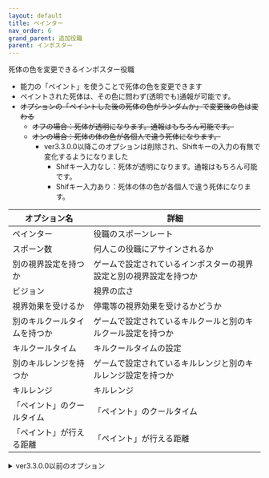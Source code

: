 ```yaml
---
layout: default
title: ペインター
nav_order: 6
grand_parent: 追加役職
parent: インポスター
---
```


死体の色を変更できるインポスター役職
* 能力の「ペイント」を使うことで死体の色を変更できます
* ペイントされた死体は、その色に問わず(透明でも)通報が可能です。
* ~~オプションの「ペイントした後の死体の色がランダムか」で変更後の色は変わる~~
  * ~~オフの場合：死体が透明になります。通報はもちろん可能です。~~
  * ~~オンの場合：死体の体の色が各個人で違う死体になります。~~
    * ver3.3.0.0以降このオプションは削除され、Shiftキーの入力の有無で変化するようになりました
      * Shifキー入力なし：死体が透明になります。通報はもちろん可能です。
      * Shifキー入力あり：死体の体の色が各個人で違う死体になります。


|  オプション名 |  詳細  |
| ---- | ---- |
|  ペインター  | 役職のスポーンレート |
|  スポーン数  | 何人この役職にアサインされるか |
|  別の視界設定を持つか  |  ゲームで設定されているインポスターの視界設定と別の視界設定を持つか  |
|  ビジョン  |  視界の広さ  |
|  視界効果を受けるか  |  停電等の視界効果を受けるかどうか  |
|  別のキルクールタイムを持つか  | ゲームで設定されているキルクールと別のキルクール設定を持つか |
|  キルクールタイム  |  キルクールタイムの設定  |
|  別のキルレンジを持つか  |  ゲームで設定されているキルレンジと別のキルレンジ設定を持つか  |
|  キルレンジ  |  キルレンジ  |
|  「ペイント」のクールタイム  |  「ペイント」のクールタイム  |
|  「ペイント」が行える距離  |  「ペイント」が行える距離  |


<details>
<summary>ver3.3.0.0以前のオプション</summary>


|  オプション名 |  詳細  |
| ---- | ---- |
|  ペインター  | 役職のスポーンレート |
|  スポーン数  | 何人この役職にアサインされるか |
|  別の視界設定を持つか  |  ゲームで設定されているインポスターの視界設定と別の視界設定を持つか  |
|  ビジョン  |  視界の広さ  |
|  視界効果を受けるか  |  停電等の視界効果を受けるかどうか  |
|  別のキルクールタイムを持つか  | ゲームで設定されているキルクールと別のキルクール設定を持つか |
|  キルクールタイム  |  キルクールタイムの設定  |
|  別のキルレンジを持つか  |  ゲームで設定されているキルレンジと別のキルレンジ設定を持つか  |
|  キルレンジ  |  キルレンジ  |
|  「ペイント」のクールタイム  |  「ペイント」のクールタイム  |
|  「ペイント」が行える距離  |  「ペイント」が行える距離  |
|  「ペイント」した後の死体の色がランダムか  |  「ペイント」した後の死体の色がランダムか  |


</details>